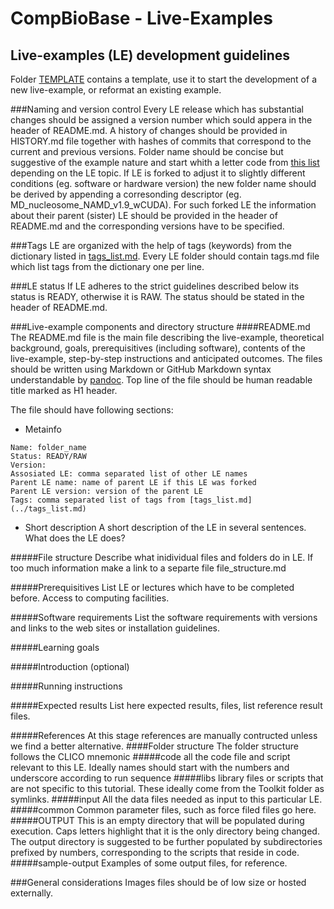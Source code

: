 CompBioBase - Live-Examples
===========
Live-examples (LE) development guidelines
-----
Folder [TEMPLATE](TEMPLATE/) contains a template, use it to start the development of a new live-example, or reformat an existing example.

###Naming and version control
Every LE release which has substantial changes should be assigned a version number which sould appera in the header of README.md. A history of changes should be provided in HISTORY.md file together with hashes of commits that correspond to the current and previous versions.
Folder name should be concise but suggestive of the example nature and start whith a letter code from [this list](../folder_codes.md) depending on the LE topic.
If LE is forked to adjust it to slightly different conditions (eg. software or hardware version) the new folder name should be derived by appending a corresonding descriptor (eg. MD_nucleosome_NAMD_v1.9_wCUDA). For such forked LE the information about their parent (sister) LE should be provided in the header of README.md and the corresponding versions have to be specified.

###Tags
LE are organized with the help of tags (keywords) from the dictionary listed in [tags_list.md](../tags_list.md). Every LE folder should contain tags.md file which list tags from the dictionary one per line.

###LE status
If LE adheres to the strict guidelines described below its status is READY, otherwise it is RAW. The status should be stated in the header of README.md.

###Live-example components and directory structure
####README.md
The README.md file is the main file describing the live-example, theoretical background, goals, prerequisitives (including software), contents of the live-example, step-by-step instructions and anticipated outcomes.
The files should be written using Markdown or GitHub Markdown syntax understandable by [pandoc](http://pandoc.org).
Top line of the file should be human readable title marked as H1 header.

The file should have following sections:
* Metainfo
````
Name: folder_name
Status: READY/RAW
Version: 
Assosiated LE: comma separated list of other LE names
Parent LE name: name of parent LE if this LE was forked
Parent LE version: version of the parent LE
Tags: comma separated list of tags from [tags_list.md](../tags_list.md)
````
* Short description
A short description of the LE in several sentences. What does the LE does?

#####File structure
Describe what inidividual files and folders do in LE. If too much information make a link to a separte file file_structure.md

#####Prerequisitives
List LE or lectures which have to be completed before. Access to computing facilities.

#####Software requirements
List the software requirements with versions and links to the web sites or installation guidelines.

#####Learning goals

#####Introduction (optional)

#####Running instructions

#####Expected results
List here expected results, files, list reference result files.

#####References
At this stage references are manually contructed unless we find a better alternative.
####Folder structure
The folder structure follows the CLICO mnemonic
#####code
all the code file and script relevant to this LE.
Ideally names should start with the numbers and underscore according to run sequence
#####libs
library files or scripts that are not specific to this tutorial.
These ideally come from the Toolkit folder as symlinks.
#####input
All the data files needed as input to this particular LE.
#####common
Common parameter files, such as force filed files go here.
#####OUTPUT
This is an empty directory that will be populated during execution.
Caps letters highlight that it is the only directory being changed.
The output directory is suggested to be further populated by subdirectories prefixed by numbers, corresponding to the scripts that reside in code.
#####sample-output
Examples of some output files, for reference.


###General considerations
Images files should be of low size or hosted externally.

